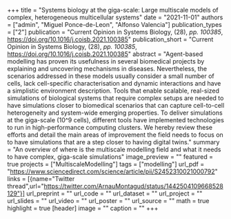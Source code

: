 +++
title = "Systems biology at the giga-scale: Large multiscale models of complex, heterogeneous multicellular systems"
date = "2021-11-01"
authors = ["admin", "Miguel Ponce-de-Leon", "Alfonso Valencia"]
publication_types = ["2"]
publication = "Current Opinion in Systems Biology, (28), _pp. 100385_, https://doi.org/10.1016/j.coisb.2021.100385"
publication_short = "Current Opinion in Systems Biology, (28), _pp. 100385_, https://doi.org/10.1016/j.coisb.2021.100385"
abstract = "Agent-based modelling has proven its usefulness in several biomedical projects by explaining and uncovering mechanisms in diseases. Nevertheless, the scenarios addressed in these models usually consider a small number of cells, lack cell-specific characterisation and dynamic interactions and have a simplistic environment description. Tools that enable scalable, real-sized simulations of biological systems that require complex setups are needed to have simulations closer to biomedical scenarios that can capture cell-to-cell heterogeneity and system-wide emerging properties. To deliver simulations at the giga-scale (10^9 cells), different tools have implemented technologies to run in high-performance computing clusters. We hereby review these efforts and detail the main areas of improvement the field needs to focus on to have simulations that are a step closer to having digital twins."
summary = "An overview of where is the multiscale modelling field and what it needs to have complex, giga-scale simulations"
image_preview = ""
featured = true
projects = ["MultiscaleModelling"]
tags = ["modelling"]
url_pdf = "https://www.sciencedirect.com/science/article/pii/S2452310021000792"
links = [{name="Twitter thread",url="https://twitter.com/ArnauMontagud/status/1442504109668528129"}]
url_preprint = ""
url_code = ""
url_dataset = ""
url_project = ""
url_slides = ""
url_video = ""
url_poster = ""
url_source = ""
math = true
highlight = true
[header]
image = ""
caption = ""
+++
